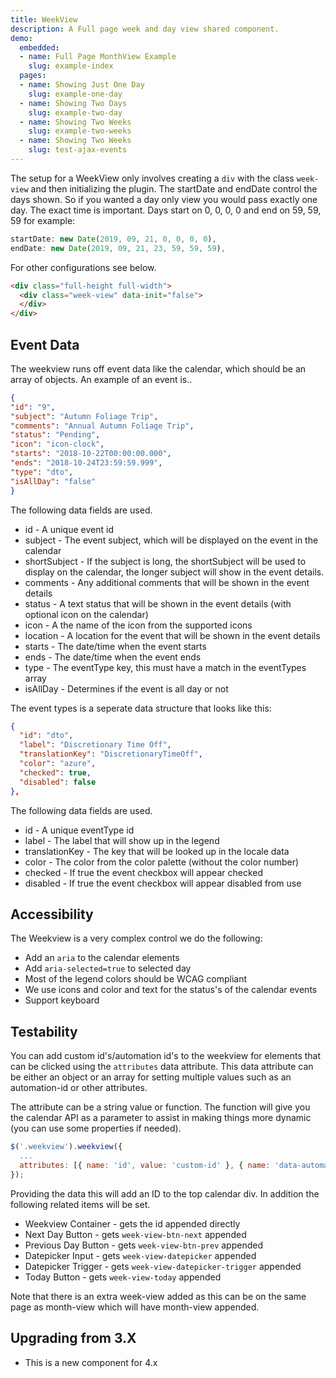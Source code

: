 ```yaml
---
title: WeekView
description: A Full page week and day view shared component.
demo:
  embedded:
  - name: Full Page MonthView Example
    slug: example-index
  pages:
  - name: Showing Just One Day
    slug: example-one-day
  - name: Showing Two Days
    slug: example-two-day
  - name: Showing Two Weeks
    slug: example-two-weeks
  - name: Showing Two Weeks
    slug: test-ajax-events
---
```


The setup for a WeekView only involves creating a `div` with the class `week-view` and then initializing the plugin. The startDate and endDate control the days shown.
So if you wanted a day only view you would pass exactly one day. The exact time is important. Days start on 0, 0, 0, 0 and end on 59, 59, 59 for example:

```javascript
startDate: new Date(2019, 09, 21, 0, 0, 0, 0),
endDate: new Date(2019, 09, 21, 23, 59, 59, 59),
```

For other configurations see below.

```html
<div class="full-height full-width">
  <div class="week-view" data-init="false">
  </div>
</div>

```

## Event Data

The weekview runs off event data like the calendar, which should be an array of objects. An example of an event is..

```JSON
{
"id": "9",
"subject": "Autumn Foliage Trip",
"comments": "Annual Autumn Foliage Trip",
"status": "Pending",
"icon": "icon-clock",
"starts": "2018-10-22T00:00:00.000",
"ends": "2018-10-24T23:59:59.999",
"type": "dto",
"isAllDay": "false"
}
```

The following data fields are used.

- id - A unique event id
- subject - The event subject, which will be displayed on the event in the calendar
- shortSubject - If the subject is long, the shortSubject will be used to display on the calendar, the longer subject will show in the event details.
- comments - Any additional comments that will be shown in the event details
- status - A text status that will be shown in the event details (with optional icon on the calendar)
- icon - A the name of the icon from the supported icons
- location - A location for the event that will be shown in the event details
- starts - The date/time when the event starts
- ends - The date/time when the event ends
- type - The eventType key, this must have a match in the eventTypes array
- isAllDay - Determines if the event is all day or not

The event types is a seperate data structure that looks like this:

```JSON
{
  "id": "dto",
  "label": "Discretionary Time Off",
  "translationKey": "DiscretionaryTimeOff",
  "color": "azure",
  "checked": true,
  "disabled": false
},
```

The following data fields are used.

- id - A unique eventType id
- label - The label that will show up in the legend
- translationKey - The key that will be looked up in the locale data
- color - The color from the color palette (without the color number)
- checked - If true the event checkbox will appear checked
- disabled - If true the event checkbox will appear disabled from use

## Accessibility

The Weekview is a very complex control we do the following:

- Add an `aria` to the calendar elements
- Add `aria-selected=true` to selected day
- Most of the legend colors should be WCAG compliant
- We use icons and color and text for the status's of the calendar events
- Support keyboard

## Testability

You can add custom id's/automation id's to the weekview for elements that can be clicked using the `attributes` data attribute. This data attribute can be either an object or an array for setting multiple values such as an automation-id or other attributes.

The attribute can be a string value or function. The function will give you the calendar API as a parameter to assist in making things more dynamic (you can use some properties if needed).

```js
$('.weekview').weekview({
  ...
  attributes: [{ name: 'id', value: 'custom-id' }, { name: 'data-automation-id', value: 'custom-automation-id' } ],
});
```

Providing the data this will add an ID to the top calendar div. In addition the following related items will be set.

- Weekview Container - gets the id appended directly
- Next Day Button - gets `week-view-btn-next` appended
- Previous Day Button - gets `week-view-btn-prev` appended
- Datepicker Input - gets `week-view-datepicker` appended
- Datepicker Trigger - gets `week-view-datepicker-trigger` appended
- Today Button - gets `week-view-today` appended

Note that there is an extra week-view added as this can be on the same page as month-view which will have month-view appended.

## Upgrading from 3.X

- This is a new component for 4.x
